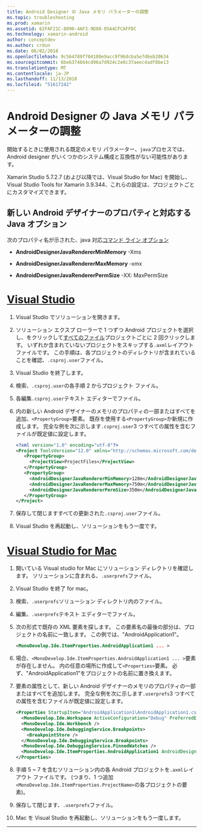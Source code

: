 ```yaml
---
title: Android Designer の Java メモリ パラメーターの調整
ms.topic: troubleshooting
ms.prod: xamarin
ms.assetid: 62FAF21C-8090-4AF3-9D88-05A4CFCAFFDC
ms.technology: xamarin-android
author: conceptdev
ms.author: crdun
ms.date: 06/02/2018
ms.openlocfilehash: 9c564789f704180e9acc9f96dcba5e7d6eb20634
ms.sourcegitcommit: 6be6374664cd96a7d924c2e0c37aeec4adf8be13
ms.translationtype: MT
ms.contentlocale: ja-JP
ms.lasthandoff: 11/13/2018
ms.locfileid: "51617242"
---
```

# <a name="adjusting-java-memory-parameters-for-the-android-designer"></a>Android Designer の Java メモリ パラメーターの調整

開始するときに使用される既定のメモリ パラメーター、`java`プロセスでは、Android designer がいくつかのシステム構成と互換性がない可能性があります。

Xamarin Studio 5.7.2.7 (および以降では、Visual Studio for Mac) を開始し、Visual Studio Tools for Xamarin 3.9.344、これらの設定は、プロジェクトごとにカスタマイズできます。

## <a name="new-android-designer-properties-and-corresponding-java-options"></a>新しい Android デザイナーのプロパティと対応する Java オプション

次のプロパティ名が示された、java 対応[コマンド ライン オプション](http://docs.oracle.com/javase/7/docs/technotes/tools/windows/java.html)

- **AndroidDesignerJavaRendererMinMemory** -Xms

- **AndroidDesignerJavaRendererMaxMemory** -xmx

- **AndroidDesignerJavaRendererPermSize** -XX: MaxPermSize


# <a name="visual-studiotabwindows"></a>[Visual Studio](#tab/windows)

1.  Visual Studio でソリューションを開きます。

2.  ソリューション エクスプ ローラーで 1 つずつ Android プロジェクトを選択し、をクリックして[すべてのファイル](https://docs.microsoft.com/en-us/previous-versions/visualstudio/visual-studio-2008/4afxey9h(v=vs.90))プロジェクトごとに 2 回クリックします。 いずれか含まれていないプロジェクトをスキップする`.axml`レイアウト ファイルです。 この手順は、各プロジェクトのディレクトリが含まれていることを確認、`.csproj.user`ファイル。

3.  Visual Studio を終了します。

4.  検索、`.csproj.user`の各手順 2 からプロジェクト ファイル。

5.  各編集`.csproj.user`テキスト エディターでファイル。

6.  内の新しい Android デザイナーのメモリのプロパティの一部またはすべてを追加、`<PropertyGroup>`要素。 既存を使用する`<PropertyGroup>`か新規に作成します。 完全な例を次に示します`.csproj.user`3 つすべての属性を含むファイルが既定値に設定します。

    ```xml
    <?xml version="1.0" encoding="utf-8"?>
    <Project ToolsVersion="12.0" xmlns="http://schemas.microsoft.com/developer/msbuild/2003">
       <PropertyGroup>
         <ProjectView>ProjectFiles</ProjectView>
       </PropertyGroup>
       <PropertyGroup>
         <AndroidDesignerJavaRendererMinMemory>128m</AndroidDesignerJavaRendererMinMemory>
         <AndroidDesignerJavaRendererMaxMemory>750m</AndroidDesignerJavaRendererMaxMemory>
         <AndroidDesignerJavaRendererPermSize>350m</AndroidDesignerJavaRendererPermSize>
       </PropertyGroup>
    </Project>
    ```

7.  保存して閉じますすべての更新された`.csproj.user`ファイル。

8.  Visual Studio を再起動し、ソリューションをもう一度です。

# <a name="visual-studio-for-mactabmacos"></a>[Visual Studio for Mac](#tab/macos)

1.  開いている Visual studio for Mac にソリューション ディレクトリを確認します。 ソリューションに含まれる、`.userprefs`ファイル。

2.  Visual Studio を終了 for mac。

3.  検索、`.userprefs`ソリューション ディレクトリ内のファイル。

4.  編集、`.userprefs`テキスト エディターでファイル。

5.  次の形式で既存の XML 要素を探します。 この要素名の最後の部分は、プロジェクトの名前に一致します。 この例では、"AndroidApplication1"。

    ```xml
    <MonoDevelop.Ide.ItemProperties.AndroidApplication1 ... >
    ```

6.  場合、`<MonoDevelop.Ide.ItemProperties.AndroidApplication1 ... >`要素が存在しません。 内の任意の場所に作成して`<Properties>`要素。 必ず、"AndroidApplication1"をプロジェクトの名前に置き換えます。

7.  要素の属性として、新しい Android デザイナーのメモリのプロパティの一部またはすべてを追加します。 完全な例を次に示します`.userprefs`3 つすべての属性を含むファイルが既定値に設定します。

    ```xml
    <Properties StartupItem="AndroidApplication1\AndroidApplication1.csproj">
      <MonoDevelop.Ide.Workspace ActiveConfiguration="Debug" PreferredExecutionTarget="Android.SelectDevice" />
      <MonoDevelop.Ide.Workbench />
      <MonoDevelop.Ide.DebuggingService.Breakpoints>
        <BreakpointStore />
      </MonoDevelop.Ide.DebuggingService.Breakpoints>
      <MonoDevelop.Ide.DebuggingService.PinnedWatches />
      <MonoDevelop.Ide.ItemProperties.AndroidApplication1 AndroidDesignerJavaRendererMinMemory="128m" AndroidDesignerJavaRendererMaxMemory="750m" AndroidDesignerJavaRendererPermSize="350m" />
    </Properties>
    ```

8.  手順 5 ~ 7 を含むソリューション内の各 Android プロジェクトを`.axml`レイアウト ファイルです。 (つまり、1 つ追加`<MonoDevelop.Ide.ItemProperties.ProjectName>`の各プロジェクトの要素)。

9.  保存して閉じます、`.userprefs`ファイル。

10. Mac を Visual Studio を再起動し、ソリューションをもう一度します。

-----

